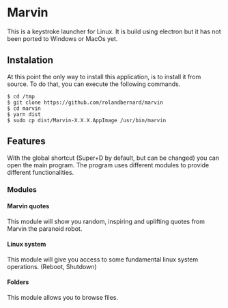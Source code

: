 Marvin
===
This is a keystroke launcher for Linux. It is build using electron but it has not been ported to Windows or MacOs yet.

## Instalation
At this point the only way to install this application, is to install it from source.
To do that, you can execute the following commands.
```
$ cd /tmp
$ git clone https://github.com/rolandbernard/marvin
$ cd marvin
$ yarn dist
$ sudo cp dist/Marvin-X.X.X.AppImage /usr/bin/marvin
```

## Features
With the global shortcut (Super+D by default, but can be changed) you can open the main program.
The program uses different modules to provide different functionalities.

### Modules
#### Marvin quotes
This module will show you random, inspiring and uplifting quotes from Marvin the paranoid robot.

#### Linux system
This module will give you access to some fundamental linux system operations. (Reboot, Shutdown)

#### Folders
This module allows you to browse files.

